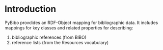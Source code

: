 # Introduction

PyBibo provdides an RDF-Object mapping for bibliographic 
data. It includes mappings for key classes and related 
properties for describing:

 1. bibliographic references (from BIBO)
 2. reference lists (from the Resources vocabulary)


